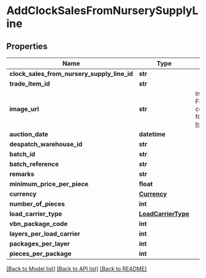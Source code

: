 # AddClockSalesFromNurserySupplyLine

## Properties
Name | Type | Description | Notes
------------ | ------------- | ------------- | -------------
**clock_sales_from_nursery_supply_line_id** | **str** |  | 
**trade_item_id** | **str** |  | 
**image_url** | **str** | Image URLs posted as Floriday media must conform with the following format https://image.floriday.io/. | 
**auction_date** | **datetime** |  | 
**despatch_warehouse_id** | **str** |  | 
**batch_id** | **str** |  | 
**batch_reference** | **str** |  | 
**remarks** | **str** |  | [optional] 
**minimum_price_per_piece** | **float** |  | 
**currency** | [**Currency**](Currency.md) |  | 
**number_of_pieces** | **int** |  | 
**load_carrier_type** | [**LoadCarrierType**](LoadCarrierType.md) |  | 
**vbn_package_code** | **int** |  | 
**layers_per_load_carrier** | **int** |  | 
**packages_per_layer** | **int** |  | 
**pieces_per_package** | **int** |  | 

[[Back to Model list]](../README.md#documentation-for-models) [[Back to API list]](../README.md#documentation-for-api-endpoints) [[Back to README]](../README.md)

